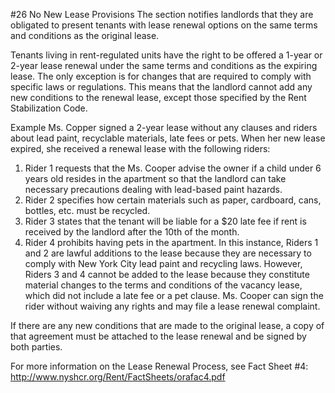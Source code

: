 #26 No New Lease Provisions
The section notifies landlords that they are obligated to present tenants with lease renewal options on the same terms and conditions as the original lease. 

Tenants living in rent-regulated units have the right to be offered a 1-year or 2-year lease renewal under the same terms and conditions as the expiring lease. The only exception is for changes that are required to comply with specific laws or regulations. This means that the landlord cannot add any new conditions to the renewal lease, except those specified by the Rent Stabilization Code. 

Example
Ms. Copper signed a 2-year lease without any clauses and riders about lead paint, recyclable materials, late fees or pets. When her new lease expired, she received a renewal lease with the following riders:
1.	Rider 1 requests that the Ms. Cooper advise the owner if a child under 6 years old resides in the apartment so that the landlord can take necessary precautions dealing with lead-based paint hazards.
2.	Rider 2 specifies how certain materials such as paper, cardboard, cans, bottles, etc. must be recycled. 
3.	Rider 3 states that the tenant will be liable for a $20 late fee if rent is received by the landlord after the 10th of the month. 
4.	Rider 4 prohibits having pets in the apartment. 
In this instance, Riders 1 and 2 are lawful additions to the lease because they are necessary to comply with New York City lead paint and recycling laws. However, Riders 3 and 4 cannot be added to the lease because they constitute material changes to the terms and conditions of the vacancy lease, which did not include a late fee or a pet clause. Ms. Cooper can sign the rider without waiving any rights and may file a lease renewal complaint. 

If there are any new conditions that are made to the original lease, a copy of that agreement must be attached to the lease renewal and be signed by both parties. 

For more information on the Lease Renewal Process, see Fact Sheet #4:
http://www.nyshcr.org/Rent/FactSheets/orafac4.pdf